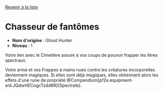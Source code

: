 [Revenir à la liste](..)

# Chasseur de fantômes

 * **Nom d'origine** : Ghost Hunter
 * **Niveau** : 1


<p>Votre lien avec le Cimetière assure à vos coups de pouvoir frapper les êtres spectraux.</p>
<p>Votre arme et vos Frappes à mains nues contre les créatures incorporelles deviennent magiques. Si elles sont déjà magiques, elles obtiennent alors les effets d'une rune de propriété @Compendium[pf2e.equipment-srd.JQdwHECogcTzdd8R]{Spectrale}.</p>